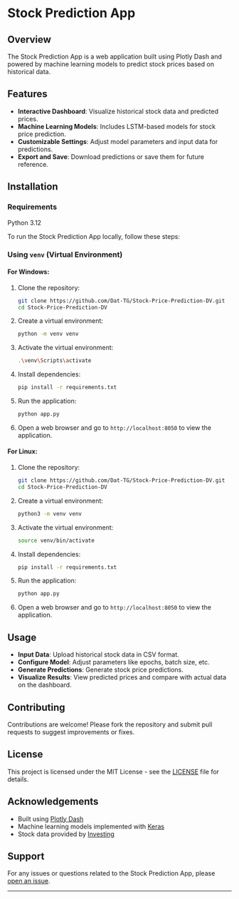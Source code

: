 # Stock Prediction App

## Overview

The Stock Prediction App is a web application built using Plotly Dash and powered by machine learning models to predict stock prices based on historical data.

## Features

- **Interactive Dashboard**: Visualize historical stock data and predicted prices.
- **Machine Learning Models**: Includes LSTM-based models for stock price prediction.
- **Customizable Settings**: Adjust model parameters and input data for predictions.
- **Export and Save**: Download predictions or save them for future reference.

## Installation

### Requirements

Python 3.12

To run the Stock Prediction App locally, follow these steps:

### Using `venv` (Virtual Environment)

#### For Windows:

1. Clone the repository:

   ```bash
   git clone https://github.com/Dat-TG/Stock-Price-Prediction-DV.git
   cd Stock-Price-Prediction-DV
   ```

2. Create a virtual environment:

   ```bash
   python -m venv venv
   ```

3. Activate the virtual environment:

   ```bash
   .\venv\Scripts\activate
   ```

4. Install dependencies:

   ```bash
   pip install -r requirements.txt
   ```

5. Run the application:

   ```bash
   python app.py
   ```

6. Open a web browser and go to `http://localhost:8050` to view the application.

#### For Linux:

1. Clone the repository:

   ```bash
   git clone https://github.com/Dat-TG/Stock-Price-Prediction-DV.git
   cd Stock-Price-Prediction-DV
   ```

2. Create a virtual environment:

   ```bash
   python3 -m venv venv
   ```

3. Activate the virtual environment:

   ```bash
   source venv/bin/activate
   ```

4. Install dependencies:

   ```bash
   pip install -r requirements.txt
   ```

5. Run the application:

   ```bash
   python app.py
   ```

6. Open a web browser and go to `http://localhost:8050` to view the application.

## Usage

- **Input Data**: Upload historical stock data in CSV format.
- **Configure Model**: Adjust parameters like epochs, batch size, etc.
- **Generate Predictions**: Generate stock price predictions.
- **Visualize Results**: View predicted prices and compare with actual data on the dashboard.

## Contributing

Contributions are welcome! Please fork the repository and submit pull requests to suggest improvements or fixes.

## License

This project is licensed under the MIT License - see the [LICENSE](LICENSE) file for details.

## Acknowledgements

- Built using [Plotly Dash](https://dash.plotly.com/)
- Machine learning models implemented with [Keras](https://keras.io/)
- Stock data provided by [Investing](https://investing.com/)

## Support

For any issues or questions related to the Stock Prediction App, please [open an issue](https://github.com/Dat-TG/Stock-Price-Prediction-DV/issues/new).

---
